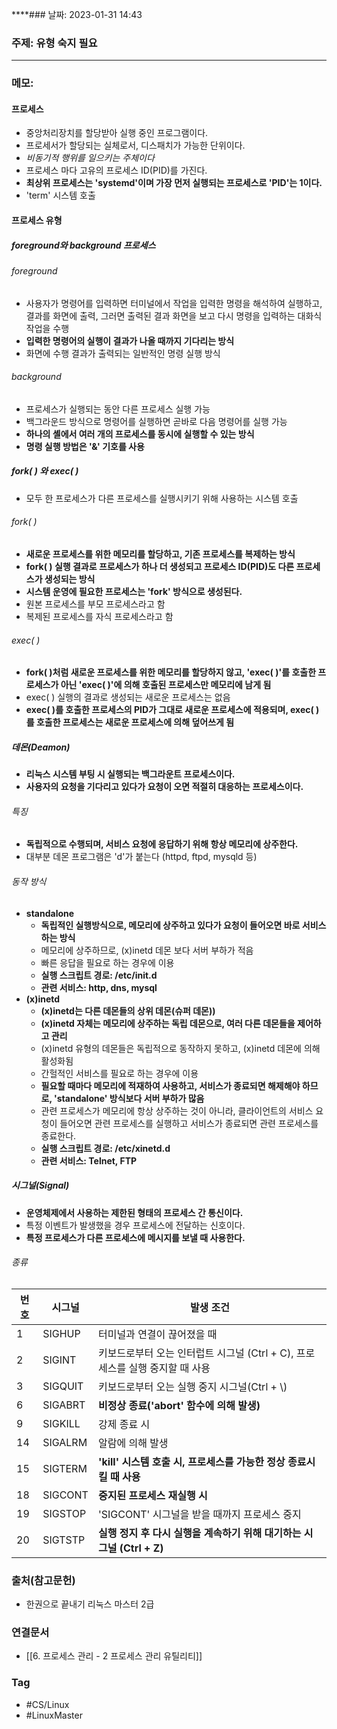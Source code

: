 ****### 날짜: 2023-01-31 14:43

### 주제:  유형 숙지 필요 
---
### 메모: 
#### 프로세스 
- 중앙처리장치를 할당받아 실행 중인 프로그램이다.
- 프로세서가 할당되는 실체로서, 디스패치가 가능한 단위이다. 
- *비동기적 행위를 일으키는 주체이다*
- 프로세스 마다 고유의 프로세스 ID(PID)를 가진다.
- **최상위 프로세스는 'systemd'이며 가장 먼저 실행되는 프로세스로 'PID'는 1이다.**
- 'term' 시스템 호출
#### 프로세스 유형 
##### foreground와 background 프로세스 
###### foreground
- 사용자가 명령어를 입력하면 터미널에서 작업을 입력한 명령을 해석하여 실행하고, 결과를 화면에 출력, 그러면 출력된 결과 화면을 보고 다시 명령을 입력하는 대화식 작업을 수행
- **입력한 명령어의 실행이 결과가 나올 때까지 기다리는 방식** 
- 화면에 수행 결과가 출력되는 일반적인 명령 실행 방식 
###### background
- 프로세스가 실행되는 동안 다른 프로세스 실행 가능 
- 백그라운드 방식으로 명령어를 실행하면 곧바로 다음 명령어를 실행 가능
- **하나의 셸에서 여러 개의 프로세스를 동시에 실행할 수 있는 방식**
- **명령 실행 방법은 '&' 기호를 사용** 
##### fork( ) 와 exec( )
- 모두 한 프로세스가 다른 프로세스를 실행시키기 위해 사용하는 시스템 호출
###### fork( )
- **새로운 프로세스를 위한 메모리를 할당하고, 기존 프로세스를 복제하는 방식** 
- **fork( ) 실행 결과로 프로세스가 하나 더 생성되고 프로세스 ID(PID)도 다른 프로세스가 생성되는 방식**
- **시스템 운영에 필요한 프로세스는 'fork' 방식으로 생성된다.**
- 원본 프로세스를 부모 프로세스라고 함
- 복제된 프로세스를 자식 프로세스라고 함
###### exec( )
- **fork( )처럼 새로운 프로세스를 위한 메모리를 할당하지 않고, 'exec( )'를 호출한 프로세스가 아닌 'exec( )'에 의해 호출된 프로세스만 메모리에 남게 됨**
- exec( ) 실행의 결과로 생성되는 새로운 프로세스는 없음
- **exec( )를 호출한 프로세스의 PID가 그대로 새로운 프로세스에 적용되며, exec( )를 호출한 프로세스는 새로운 프로세스에 의해 덮어쓰게 됨** 
##### 데몬(Deamon)
- **리눅스 시스템 부팅 시 실행되는 백그라운트 프로세스이다.**
- **사용자의 요청을 기다리고 있다가 요청이 오면 적절히 대응하는 프로세스이다.**
###### 특징
- **독립적으로 수행되며, 서비스 요청에 응답하기 위해 항상 메모리에 상주한다.**
- 대부분 데몬 프로그램은 'd'가 붙는다 (httpd, ftpd, mysqld 등)
###### 동작 방식
- **standalone**
	- **독립적인 실행방식으로, 메모리에 상주하고 있다가 요청이 들어오면 바로 서비스하는 방식**
	- 메모리에 상주하므로, (x)inetd 데몬 보다 서버 부하가 적음
	- 빠른 응답을 필요로 하는 경우에 이용
	- **실행 스크립트 경로: /etc/init.d**
	- **관련 서비스: http, dns, mysql**
- **(x)inetd**
	- **(x)inetd는 다른 데몬들의 상위 데몬(슈퍼 데몬))**
	- **(x)inetd 자체는 메모리에 상주하는 독립 데몬으로, 여러 다른 데몬들을 제어하고 관리**
	- (x)inetd 유형의 데몬들은 독립적으로 동작하지 못하고, (x)inetd 데몬에 의해 활성화됨
	- 간헐적인 서비스를 필요로 하는 경우에 이용
	- **필요할 때마다 메모리에 적재하여 사용하고, 서비스가 종료되면 해제해야 하므로, 'standalone' 방식보다 서버 부하가 많음**
	- 관련 프로세스가 메모리에 항상 상주하는 것이 아니라, 클라이언트의 서비스 요청이 들어오면 관련 프로세스를 실행하고 서비스가 종료되면 관련 프로세스를 종료한다.
	- **실행 스크립트 경로: /etc/xinetd.d**
	- **관련 서비스: Telnet, FTP**
##### 시그널(Signal)
- **운영체제에서 사용하는 제한된 형태의 프로세스 간 통신이다.** 
- 특정 이벤트가 발생했을 경우 프로세스에 전달하는 신호이다.
- **특정 프로세스가 다른 프로세스에 메시지를 보낼 때 사용한다.**
###### 종류
| 번호 | 시그널  | 발생 조건                                                         |
| ---- | ------- | ----------------------------------------------------------------- |
| 1    | SIGHUP  | 터미널과 연결이 끊어졌을 때                                       |
| 2    | SIGINT  | 키보드로부터 오는 인터럽트 시그널 (Ctrl + C), 프로세스를 실행 중지할 때 사용                      |
| 3    | SIGQUIT | 키보드로부터 오는 실행 중지 시그널(Ctrl + \\)                     |
| 6    | SIGABRT | **비정상 종료('abort' 함수에 의해 발생)**                             |
| 9    | SIGKILL | 강제 종료 시                                                      |
| 14   | SIGALRM | 알람에 의해 발생                                                  |
| 15   | SIGTERM | **'kill' 시스템 호출 시, 프로세스를 가능한 정상 종료시킬 때 사용**                                             |
| 18   | SIGCONT | **중지된 프로세스 재실행 시**                                         |
| 19   | SIGSTOP | 'SIGCONT' 시그널을 받을 때까지 프로세스 중지                      |
| 20   | SIGTSTP | **실행 정지 후 다시 실행을 계속하기 위해 대기하는 시그널 (Ctrl + Z)** |

### 출처(참고문헌) 
- 한권으로 끝내기 리눅스 마스터 2급

### 연결문서 
- [[6. 프로세스 관리 - 2 프로세스 관리 유틸리티]]

### Tag
- #CS/Linux 
- #LinuxMaster 
